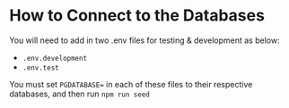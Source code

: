 # How to Connect to the Databases

You will need to add in two .env files for testing & development as below:

- `.env.development`
- `.env.test`

You must set `PGDATABASE=` in each of these files to their respective databases, and then run `npm run seed`
